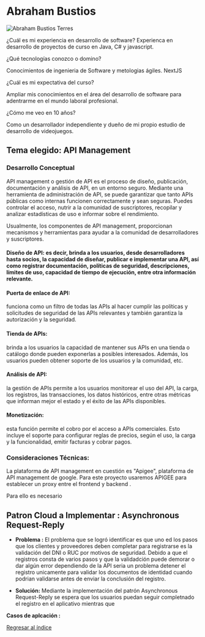 # Abraham Bustios

![Abraham Bustios Terres](bezos.jpg)

¿Cuál es mi experiencia en desarrollo de software?
Experienca en desarrollo de proyectos de curso en Java, C# y javascript. 

¿Qué tecnologías conozco o domino?

Conocimientos de ingenieria de Software y metologias ágiles.
NextJS 

¿Cuál es mi expectativa del curso?

Ampliar mis conocimientos en el área del desarrollo de software para adentrarme en el mundo laboral profesional.


¿Cómo me veo en 10 años? 

Como un desarrollador independiente y dueño de mi propio estudio de desarrollo de videojuegos.




## Tema elegido: API Management

### Desarrollo Conceptual
API management o gestión de API es el proceso de diseño, publicación, documentación y análisis de API, en un entorno seguro. Mediante una herramienta de administración de API, se puede garantizar que tanto APIs públicas como internas funcionen correctamente y sean seguras. Puedes controlar el acceso, nutrir a la comunidad de suscriptores, recopilar y analizar estadísticas de uso e informar sobre el rendimiento.

Usualmente, los componentes de API management, proporcionan mecanismos y herramientas para ayudar a la comunidad de desarrolladores y suscriptores.

#### Diseño de API: es decir, brinda a los usuarios, desde desarrolladores hasta socios, la capacidad de diseñar, publicar e implementar una API, así como registrar documentación, políticas de seguridad, descripciones, límites de uso, capacidad de tiempo de ejecución, entre otra información relevante.

#### Puerta de enlace de API: 
funciona como un filtro de todas las APIs al hacer cumplir las políticas y solicitudes de seguridad de las APIs relevantes y también garantiza la autorización y la seguridad. 

#### Tienda de APIs: 
brinda a los usuarios la capacidad de mantener sus APIs en una tienda o catálogo donde pueden exponerlas a posibles interesados. Además, los usuarios pueden obtener soporte de los usuarios y la comunidad, etc. 

#### Análisis de API: 
la gestión de APIs permite a los usuarios monitorear el uso del API, la carga, los registros, las transacciones, los datos históricos, entre otras métricas que informan mejor el estado y el éxito de las APIs disponibles.

#### Monetización: 
esta función permite el cobro por el acceso a APIs comerciales. Esto incluye el soporte para configurar reglas de precios, según el uso, la carga y la funcionalidad, emitir facturas y cobrar pagos.

### Consideraciones Técnicas:

La plataforma de API management en cuestión es "Apigee", plataforma de API management de google. Para este proyecto usaremos APIGEE para establecer un proxy entre el frontend y backend .

Para ello es necesario 


## Patron Cloud a Implementar : Asynchronous Request-Reply

- **Problema :**
El problema que se logró identificar es que uno ed los pasos que los clientes y proveedores deben completar para registrarse es la validación del DNI o RUC por motivos de seguridad. Debido a que el registros consta de varios pasos y que la validadción puede demorar o dar algún error dependiendo de la API seria un problema detener el registro unicamente para validar los documentos de identidad cuando podrian validarse antes de enviar la conclusión del registro.



- **Solución:**
Mediante la implementación del patrón Asynchronous Request-Reply se espera que los usuarios puedan seguir completnado el registro en el aplicativo mientras que 

**Casos de aplcación :**






[Regresar al índice](../../README.md)
